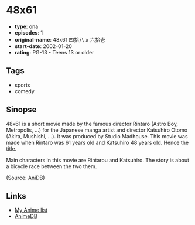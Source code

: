 # 48x61

-   **type**: ona
-   **episodes**: 1
-   **original-name**: 48x61 四拾八 x 六拾壱
-   **start-date**: 2002-01-20
-   **rating**: PG-13 - Teens 13 or older

## Tags

-   sports
-   comedy

## Sinopse

48x61 is a short movie made by the famous director Rintaro (Astro Boy, Metropolis, ...) for the Japanese manga artist and director Katsuhiro Otomo (Akira, Mushishi, ...). It was produced by Studio Madhouse. This movie was made when Rintaro was 61 years old and Katsuhiro 48 years old. Hence the title.

Main characters in this movie are Rintarou and Katsuhiro. The story is about a bicycle race between the two them.

(Source: AniDB)

## Links

-   [My Anime list](https://myanimelist.net/anime/10979/48x61)
-   [AnimeDB](http://anidb.info/perl-bin/animedb.pl?show=anime&aid=8251)
